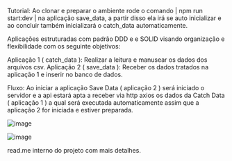 Tutorial: Ao clonar e preparar o ambiente rode o comando | npm run start:dev | na aplicação save_data, a partir disso ela irá se auto inicializar e ao concluir também inicializará o catch_data automaticamente.

Aplicações estruturadas com padrão DDD e e SOLID visando organização e flexibilidade com os seguinte objetivos:

Aplicação 1 ( catch_data ):
Realizar a leitura e manusear os dados dos arquivos csv.
Aplicação 2 ( save_data ):
Receber os dados tratados na aplicação 1 e inserir no banco de dados. 

Fluxo:
Ao iniciar a aplicação Save Data ( aplicação 2 ) será iniciado o servidor e a api estará apta a receber via http axios os dados da Catch Data ( aplicação 1 ) a qual será executada 
automaticamente assim que a aplicação 2 for iniciada e estiver preparada.

![image](https://github.com/user-attachments/assets/8bf7d094-ea5b-4847-ba03-45e30ddefd61)

![image](https://github.com/user-attachments/assets/861ba27a-5e8a-4cbc-8f14-5c62533e2e05)

read.me interno do projeto com mais detalhes.
